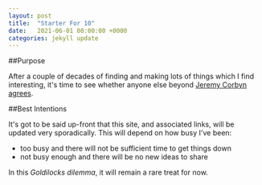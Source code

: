 ```yaml
---
layout: post
title:  "Starter For 10"
date:   2021-06-01 00:00:00 +0000
categories: jekyll update
---
```


##Purpose

After a couple of decades of finding and making lots of things which I find interesting, it's time to see whether anyone else beyond [Jeremy Corbyn agrees](https://www.bbc.co.uk/news/uk-england-london-56281464).

##Best Intentions

It's got to be said up-front that this site, and associated links, will be updated very sporadically. This will depend on how busy I've been: 

 - too busy and there will not be sufficient time to get things down
 - not busy enough and there will be no new ideas to share

In this _Goldilocks dilemma_, it will remain a rare treat for now.